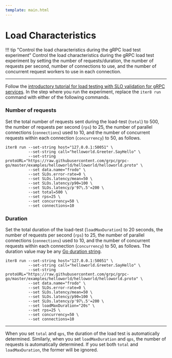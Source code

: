```yaml
---
template: main.html
---
```


# Load Characteristics

!!! tip "Control the load characteristics during the gRPC load test experiment"
    Control the load characteristics during the gRPC load test experiment by setting the number of requests/duration, the number of requests per second, number of connections to use, and the number of concurrent request workers to use in each connection.

***

Follow the [introductory tutorial for load testing with SLO validation for gRPC services](unary.md). In the step where you run the experiment, replace the `iter8 run` command with either of the following commands.

### Number of requests
Set the total number of requests sent during the load-test (`total`) to 500, the number of requests per second (`rps`) to 25, the number of parallel connections (`connections`) used to 10, and the number of concurrent requests within each connection (`concurrency`) to 50, as follows.

```shell
iter8 run --set-string host="127.0.0.1:50051" \
          --set-string call="helloworld.Greeter.SayHello" \
          --set-string protoURL="https://raw.githubusercontent.com/grpc/grpc-go/master/examples/helloworld/helloworld/helloworld.proto" \
          --set data.name="frodo" \
          --set SLOs.error-rate=0 \
          --set SLOs.latency/mean=50 \
          --set SLOs.latency/p90=100 \
          --set SLOs.latency/p'97\.5'=200 \
          --set total=500 \
          --set rps=25 \
          --set concurrency=50 \
          --set connections=10
```

### Duration
Set the total duration of the load-test (`loadMaxDuration`) to 20 seconds, the number of requests per second (`rps`) to 25, the number of parallel connections (`connections`) used to 10, and the number of concurrent requests within each connection (`concurrency`) to 50, as follows. The duration value may be any [Go duration string](https://pkg.go.dev/maze.io/x/duration#ParseDuration).

```shell
iter8 run --set-string host="127.0.0.1:50051" \
          --set-string call="helloworld.Greeter.SayHello" \
          --set-string protoURL="https://raw.githubusercontent.com/grpc/grpc-go/master/examples/helloworld/helloworld/helloworld.proto" \
          --set data.name="frodo" \
          --set SLOs.error-rate=0 \
          --set SLOs.latency/mean=50 \
          --set SLOs.latency/p90=100 \
          --set SLOs.latency/p'97\.5'=200 \
          --set loadMaxDuration="20s" \
          --set rps=25 \
          --set concurrency=50 \
          --set connections=10
```

***

When you set `total` and `qps`, the duration of the load test is automatically determined. Similarly, when you set `loadMaxDuration` and `qps`, the number of requests is automatically determined. If you set both `total` and `loadMaxDuration`, the former will be ignored.

